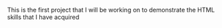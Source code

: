 This is the first project that I will be working on to demonstrate the HTML skills that I have acquired 